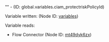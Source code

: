 "" - (ID: global.variables.ciam_protectriskPolicyId)

Variable written:
 (Node ID: [variables](../nodes/variables.md))

Variable reads:
* Flow Connector (Node ID: [mt49dyk6zx](../nodes/mt49dyk6zx.md))
